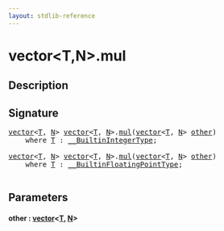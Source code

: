 ```yaml
---
layout: stdlib-reference
---
```


# vector\<T,N\>\.mul

## Description





## Signature 

<pre>
<a href="../types/vector/index.html" class="code_type">vector</a>&lt;<a href="../types/vector/index.html#typeparam-T" class="code_type">T</a>, <a href="../types/vector/index.html#decl-N" class="code_var">N</a>&gt; <a href="../types/vector/index.html" class="code_type">vector</a>&lt;<a href="../types/vector/index.html#typeparam-T" class="code_type">T</a>, <a href="../types/vector/index.html#decl-N" class="code_var">N</a>&gt;.<a href="mul.html">mul</a>(<a href="../types/vector/index.html" class="code_type">vector</a>&lt;<a href="../types/vector/index.html#typeparam-T" class="code_type">T</a>, <a href="../types/vector/index.html#decl-N" class="code_var">N</a>&gt; <a href="mul.html#decl-other" class="code_param">other</a>)
    <span class='code_keyword'>where</span> <a href="../types/vector/index.html#typeparam-T" class="code_type">T</a> : <a href="../interfaces/0_builtinintegertype-029g/index.html" class="code_type">__BuiltinIntegerType</a>;

<a href="../types/vector/index.html" class="code_type">vector</a>&lt;<a href="../types/vector/index.html#typeparam-T" class="code_type">T</a>, <a href="../types/vector/index.html#decl-N" class="code_var">N</a>&gt; <a href="../types/vector/index.html" class="code_type">vector</a>&lt;<a href="../types/vector/index.html#typeparam-T" class="code_type">T</a>, <a href="../types/vector/index.html#decl-N" class="code_var">N</a>&gt;.<a href="mul.html">mul</a>(<a href="../types/vector/index.html" class="code_type">vector</a>&lt;<a href="../types/vector/index.html#typeparam-T" class="code_type">T</a>, <a href="../types/vector/index.html#decl-N" class="code_var">N</a>&gt; <a href="mul.html#decl-other" class="code_param">other</a>)
    <span class='code_keyword'>where</span> <a href="../types/vector/index.html#typeparam-T" class="code_type">T</a> : <a href="../interfaces/0_builtinfloatingpointtype-029hm/index.html" class="code_type">__BuiltinFloatingPointType</a>;

</pre>

## Parameters

####  <a id="decl-other"></a>other  : [vector](../types/vector/index.html)\<[T](../types/vector/index.html#typeparam-T), [N](../types/vector/index.html#decl-N)\>

